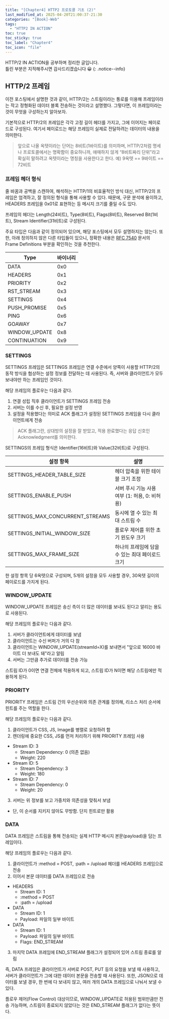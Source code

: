 ```yaml
---
title: "[Chapter4] HTTP2 프로토콜 기초 (2)"
last_modified_at: 2025-04-20T21:00:37-21:30
categories: "[Book]-Web"
tags:
  - "HTTP2 IN ACTION"
toc: true
toc_sticky: true
toc_label: "Chapter4"
toc_icon: "file"
---
```


HTTP/2 IN ACTION을 공부하며 정리한 글입니다.<br>
틀린 부분은 지적해주시면 감사드리겠습니다 😀
{: .notice--info}

## HTTP/2 프레임

이전 포스팅에서 설명한 것과 같이, HTTP/2는 스트림이라는 통로를 이용해 프레임이라는 작고 정형화된 데이터 블록 전송하는 것이라고 설명했다. 그렇다면, 이 프레임이라는 것이 무엇을 구성하는지 알아보자.

기본적으로 HTTP/2의 프레임은 각각 고정 길이 헤더를 가지고, 그에 이어지는 페이로드로 구성된다. 여기서 페이로드는 해당 프레임이 실제로 전달하려는 데이터의 내용을 의미한다.

> 앞으로 나올 옥텟이라는 단어는 8비트(1바이트)를 의미하며, HTTP/2처럼 명세나 프로토콜에서는 명확함이 중요하니까, 애매하지 않게 “8비트짜리 단위”라고 확실히 말하려고 옥텟이라는 명칭을 사용한다고 한다. 예) 9옥텟 == 9바이트 == 72비트

### 프레임 헤더 형식

줄 바꿈과 공백을 스캔하여, 해석하는 HTTP/1의 비효율적인 방식 대신, HTTP/2의 프레임은 엄격하고, 잘 정의된 형식을 통해 사용할 수 있다. 때문에, 구문 분석에 용이하고, HEADERS 프레임을 0x01로 표현하는 등 메시지 크기를 줄일 수도 있다.

프레임의 헤더는 Length(24비트), Type(8비트), Flags(8비트), Reserved Bit(1비트), Stream Identifier(31비트)로 구성된다.

주요 타입은 다음과 같이 정의되어 있으며, 해당 포스팅에서 모두 설명하지는 않는다. 또한, 아래 정의하지 않은 다른 타입들이 있으니, 정확한 내용은 [RFC 7540](https://datatracker.ietf.org/doc/html/rfc7540) 문서의 Frame Definitions 부분을 확인하는 것을 추천한다.

| Type          | 바이너리 |
| ------------- | ---- |
| DATA          | 0x0  |
| HEADERS       | 0x1  |
| PRIORITY      | 0x2  |
| RST_STREAM    | 0x3  |
| SETTINGS      | 0x4  |
| PUSH_PROMISE  | 0x5  |
| PING          | 0x6  |
| GOAWAY        | 0x7  |
| WINDOW_UPDATE | 0x8  |
| CONTINUATION  | 0x9  |

### SETTINGS

SETTINGS 프레임은 SETTINGS 프레임은 연결 수준에서 양쪽이 사용할 HTTP/2의 동작 방식을 협상하는 설정 정보를 전달하는 데 사용된다. 즉, 서버와 클라이언트가 모두 보내야만 하는 프레임인 것이다.

해당 프레임의 플로우는 다음과 같다.

1. 연결 성립 직후 클라이언트가 SETTINGS 프레임 전송
2. 서버는 이를 수신 후, 필요한 설정 반영
3. 설정을 적용했다는 의미로 ACK 플래그가 설정된 SETTINGS 프레임을 다시 클라이언트에게 전송

> ACK 플래그란, 상대방의 설정을 잘 받았고, 적용 완료했다는 응답 신호인 Acknowledgment를 의미한다.

SETTINGS의 프레임 형식은 Identifier(16비트)와 Value(32비트)로 구성된다.

| 설정 항목                           | 설명                             |
| ------------------------------- | ------------------------------ |
| SETTINGS_HEADER_TABLE_SIZE      | 헤더 압축을 위한 테이블 크기 조정            |
| SETTINGS_ENABLE_PUSH            | 서버 푸시 기능 사용 여부 (1: 허용, 0: 비허용) |
| SETTINGS_MAX_CONCURRENT_STREAMS | 동시에 열 수 있는 최대 스트림 수            |
| SETTINGS_INITIAL_WINDOW_SIZE    | 플로우 제어를 위한 초기 윈도우 크기           |
| SETTINGS_MAX_FRAME_SIZE         | 하나의 프레임에 담을 수 있는 최대 페이로드 크기    |

한 설정 항목 당 6옥텟으로 구성되며, 5개의 설정을 모두 사용할 경우, 30옥텟 길이의 페이로드를 가지게 된다.

### WINDOW_UPDATE

WINDOW_UPDATE 프레임은 송신 측이 더 많은 데이터를 보내도 된다고 알리는 용도로 사용된다.

해당 프레임의 플로우는 다음과 같다.

1. 서버가 클라이언트에게 데이터를 보냄
2. 클라이언트는 수신 버퍼가 거의 다 참
3. 클라이언트는 WINDOW_UPDATE(streamId=X)를 보내면서 "앞으로 16000 바이트 더 보내도 돼"라고 알림
4. 서버는 그만큼 추가로 데이터를 전송 가능

스트림 ID가 0이면 연결 전체에 적용하게 되고, 스트림 ID가 N이면 해당 스트림에만 적용하게 된다.

### PRIORITY

PRIORITY 프레임은 스트림 간의 우선순위와 의존 관계를 정의해, 리소스 처리 순서에 힌트를 주는 역할을 한다.

해당 프레임의 플로우는 다음과 같다.

1. 클라이언트가 CSS, JS, Image를 병렬로 요청하려 함
2. 렌더링에 중요한 CSS, JS를 먼저 처리하기 위해 PRIORITY 프레임 사용
  - Stream ID: 3
    - Stream Dependency: 0 (의존 없음)
    - Weight: 220
  - Stream ID: 5
    - Stream Dependency: 3
    - Weight: 180
  - Stream ID: 7
    - Stream Dependency: 0
    - Weight: 20
3. 서버는 위 정보를 보고 가중치와 의존성을 맞춰서 보냄
  - 단, 이 순서를 지키지 않아도 무방함. 단지 힌트로만 활용

### DATA

DATA 프레임은 스트림을 통해 전송되는 실제 HTTP 메시지 본문(payload)을 담는 프레임이다.

해당 프레임의 플로우는 다음과 같다.

1. 클라이언트가 :method = POST, :path = /upload 헤더를 HEADERS 프레임으로 전송
2. 이어서 본문 데이터를 DATA 프레임으로 전송
  - HEADERS
    - Stream ID: 1
    - :method = POST
    - :path = /upload
  - DATA
    - Stream ID: 1
    - Payload: 파일의 일부 바이트
  - DATA
    - Stream ID: 1
    - Payload: 파일의 일부 바이트
    - Flags: END_STREAM
3. 마지막 DATA 프레임에 END_STREAM 플래그가 설정되어 있어 스트림 종료를 알림

즉, DATA 프레임은 클라이언트가 서버로 POST, PUT 등의 요청을 보낼 때 사용하고, 서버가 클라이언트가 그에 대한 데이터 본문을 전송할 때 사용된다. 또한, JSON으로 데이터를 보낼 경우, 한 번에 다 보내지 않고, 여러 개의 DATA 프레임으로 나눠서 보낼 수 있다.

플로우 제어(Flow Control) 대상이므로, WINDOW_UPDATE로 허용된 범위만큼만 전송 가능하며, 스트림이 종료되지 않았다는 것은 END_STREAM 플래그가 없다는 뜻이다.
